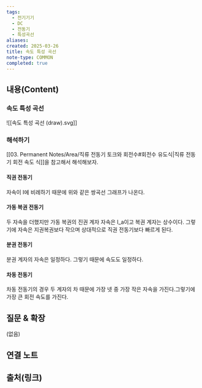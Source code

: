 ```yaml
---
tags:
  - 전기기기
  - DC
  - 전동기
  - 특성곡선
aliases: 
created: 2025-03-26
title: 속도 특성 곡선
note-type: COMMON
completed: true
---
```


## 내용(Content)

### 속도 특성 곡선

![[속도 특성 곡선 (draw).svg]]

### 해석하기

[[03. Permanent Notes/Area/직류 전동기 토크와 회전수#회전수 유도식|직류 전동기 회전 속도 식]]을 참고해서 해석해보자.

#### 직권 전동기

자속이  I에 비례하기 때문에 위와 같은 쌍곡선 그래프가 나온다.

#### 가동 복권 전동기

두 자속을 더했지만 가동 복권의 진권 계자 자속은 I_a이고 복권 계자는 상수이다. 그렇기에 자속은 지권복권보다 작으며 상대적으로 직권 전동기보다 빠르게 된다.

#### 분권 전동기

분권 계자의 자속은 일정하다. 그렇기 때문에 속도도 일정하다.

#### 차동 전동기

차동 전동기의 경우 두 계자의 차 때문에 가장 넷 중 가장 작은 자속을 가진다.그렇기에 가장 큰 회전 속도를 가진다.


## 질문 & 확장

(없음)

## 연결 노트

## 출처(링크)

